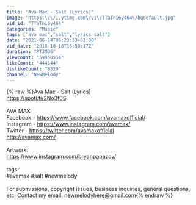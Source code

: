 ```yaml
---
title: "Ava Max - Salt (Lyrics)"
image: "https:\/\/i.ytimg.com\/vi\/TTaTni6y464\/hqdefault.jpg"
vid_id: "TTaTni6y464"
categories: "Music"
tags: ["ava max","salt","lyrics salt"]
date: "2021-06-14T06:23:33+03:00"
vid_date: "2018-10-18T16:50:17Z"
duration: "PT3M3S"
viewcount: "59950554"
likeCount: "444144"
dislikeCount: "8329"
channel: "NewMelody"
---
```

{% raw %}Ava Max - Salt (Lyrics)<br /><a rel="nofollow" target="blank" href="https://spoti.fi/2No3f0S">https://spoti.fi/2No3f0S</a><br /><br />AVA MAX<br />Facebook - <a rel="nofollow" target="blank" href="https://www.facebook.com/avamaxofficial/">https://www.facebook.com/avamaxofficial/</a><br />Instagram - <a rel="nofollow" target="blank" href="https://www.instagram.com/avamax/">https://www.instagram.com/avamax/</a><br />Twitter - <a rel="nofollow" target="blank" href="https://twitter.com/avamaxofficial">https://twitter.com/avamaxofficial</a><br /><a rel="nofollow" target="blank" href="http://avamax.com/">http://avamax.com/</a><br /><br />Artwork:<br /><a rel="nofollow" target="blank" href="https://www.instagram.com/bryanpapazov/">https://www.instagram.com/bryanpapazov/</a><br /><br />tags:<br />#avamax #salt #newmelody<br /><br />For submissions, copyright issues, business inquiries, general questions, etc. Contact my email: newmelodyhere@gmail.com{% endraw %}
